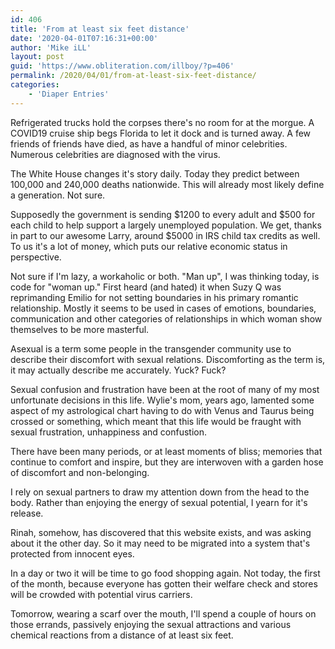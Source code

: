 ```yaml
---
id: 406
title: 'From at least six feet distance'
date: '2020-04-01T07:16:31+00:00'
author: 'Mike iLL'
layout: post
guid: 'https://www.obliteration.com/illboy/?p=406'
permalink: /2020/04/01/from-at-least-six-feet-distance/
categories:
    - 'Diaper Entries'
---
```


<!-- wp:paragraph {"dropCap":true} -->
<p class="has-drop-cap">Refrigerated trucks hold the corpses there's no room for at the morgue. A COVID19 cruise ship begs Florida to let it dock and is turned away. A few friends of friends have died, as have a handful of minor celebrities. Numerous celebrities are diagnosed with the virus.</p>
<!-- /wp:paragraph -->

<!-- wp:paragraph -->
<p>The White House changes it's story daily. Today they predict between 100,000 and 240,000 deaths nationwide. This will already most likely define a generation. Not sure.</p>
<!-- /wp:paragraph -->

<!-- wp:paragraph -->
<p>Supposedly the government is sending $1200 to every adult and $500 for each child to help support a largely unemployed population. We get, thanks in part to our awesome Larry, around $5000 in IRS child tax credits as well. To us it's a lot of money, which puts our relative economic status in perspective.</p>
<!-- /wp:paragraph -->

<!-- wp:paragraph -->
<p>Not sure if I'm lazy, a workaholic or both. "Man up", I was thinking today, is code for "woman up." First heard (and hated) it when Suzy Q was reprimanding Emilio for not setting boundaries in his primary romantic relationship. Mostly it seems to be used in cases of emotions, boundaries, communication and other categories of relationships in which woman show themselves to be more masterful.</p>
<!-- /wp:paragraph -->

<!-- wp:paragraph -->
<p>Asexual is a term some people in the transgender community use to describe their discomfort with sexual relations. Discomforting as the term is, it may actually describe me accurately. Yuck? Fuck?</p>
<!-- /wp:paragraph -->

<!-- wp:paragraph -->
<p>Sexual confusion and frustration have been at the root of many of my most unfortunate decisions in this life. Wylie's mom, years ago, lamented some aspect of my astrological chart having to do with Venus and Taurus being crossed or something, which meant that this life would be fraught with sexual frustration, unhappiness and confustion.</p>
<!-- /wp:paragraph -->

<!-- wp:paragraph -->
<p>There have been many periods, or at least moments of bliss; memories that continue to comfort and inspire, but they are interwoven with a garden hose of discomfort and non-belonging.</p>
<!-- /wp:paragraph -->

<!-- wp:paragraph -->
<p>I rely on sexual partners to draw my attention down from the head to the body. Rather than enjoying the energy of sexual potential, I yearn for it's release.</p>
<!-- /wp:paragraph -->

<!-- wp:paragraph -->
<p>Rinah, somehow, has discovered that this website exists, and was asking about it the other day. So it may need to be migrated into a system that's protected from innocent eyes. </p>
<!-- /wp:paragraph -->

<!-- wp:paragraph -->
<p>In a day or two it will be time to go food shopping again. Not today, the first of the month, because everyone has gotten their welfare check and stores will be crowded with potential virus carriers.</p>
<!-- /wp:paragraph -->

<!-- wp:paragraph -->
<p>Tomorrow, wearing a scarf over the mouth, I'll spend a couple of hours on those errands, passively enjoying the sexual attractions and various chemical reactions from a distance of at least six feet.</p>
<!-- /wp:paragraph -->